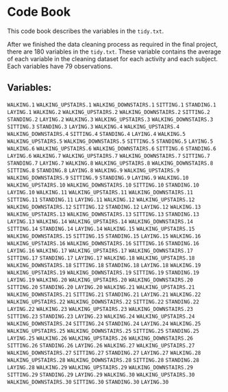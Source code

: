 # Code Book
 This code book describes the variables in the `tidy.txt`.

After we finished the data cleaning process as required in the final project, there are 180 variables in the `tidy.txt`. These variable contains the average of each variable in the cleaning dataset for each activity and each subject. Each variables have 79 observations.

## Variables:
`WALKING.1` `WALKING_UPSTAIRS.1` `WALKING_DOWNSTAIRS.1` `SITTING.1` `STANDING.1` `LAYING.1` `WALKING.2` `WALKING_UPSTAIRS.2` `WALKING_DOWNSTAIRS.2` `SITTING.2` `STANDING.2` `LAYING.2` `WALKING.3` `WALKING_UPSTAIRS.3` `WALKING_DOWNSTAIRS.3` `SITTING.3` `STANDING.3` `LAYING.3` `WALKING.4` `WALKING_UPSTAIRS.4` `WALKING_DOWNSTAIRS.4` `SITTING.4` `STANDING.4` `LAYING.4` `WALKING.5` `WALKING_UPSTAIRS.5` `WALKING_DOWNSTAIRS.5` `SITTING.5` `STANDING.5` `LAYING.5` `WALKING.6` `WALKING_UPSTAIRS.6` `WALKING_DOWNSTAIRS.6` `SITTING.6` `STANDING.6` `LAYING.6` `WALKING.7` `WALKING_UPSTAIRS.7` `WALKING_DOWNSTAIRS.7` `SITTING.7` `STANDING.7` `LAYING.7` `WALKING.8` `WALKING_UPSTAIRS.8` `WALKING_DOWNSTAIRS.8` `SITTING.8` `STANDING.8` `LAYING.8` `WALKING.9` `WALKING_UPSTAIRS.9` `WALKING_DOWNSTAIRS.9` `SITTING.9` `STANDING.9` `LAYING.9` `WALKING.10` `WALKING_UPSTAIRS.10` `WALKING_DOWNSTAIRS.10` `SITTING.10` `STANDING.10` `LAYING.10` `WALKING.11` `WALKING_UPSTAIRS.11` `WALKING_DOWNSTAIRS.11` `SITTING.11` `STANDING.11` `LAYING.11` `WALKING.12` `WALKING_UPSTAIRS.12` `WALKING_DOWNSTAIRS.12` `SITTING.12` `STANDING.12` `LAYING.12` `WALKING.13` `WALKING_UPSTAIRS.13` `WALKING_DOWNSTAIRS.13` `SITTING.13` `STANDING.13` `LAYING.13` `WALKING.14` `WALKING_UPSTAIRS.14` `WALKING_DOWNSTAIRS.14` `SITTING.14` `STANDING.14` `LAYING.14` `WALKING.15` `WALKING_UPSTAIRS.15` `WALKING_DOWNSTAIRS.15` `SITTING.15` `STANDING.15` `LAYING.15` `WALKING.16` `WALKING_UPSTAIRS.16` `WALKING_DOWNSTAIRS.16` `SITTING.16` `STANDING.16` `LAYING.16` `WALKING.17` `WALKING_UPSTAIRS.17` `WALKING_DOWNSTAIRS.17` `SITTING.17` `STANDING.17` `LAYING.17` `WALKING.18` `WALKING_UPSTAIRS.18` `WALKING_DOWNSTAIRS.18` `SITTING.18` `STANDING.18` `LAYING.18` `WALKING.19` `WALKING_UPSTAIRS.19` `WALKING_DOWNSTAIRS.19` `SITTING.19` `STANDING.19` `LAYING.19` `WALKING.20` `WALKING_UPSTAIRS.20` `WALKING_DOWNSTAIRS.20` `SITTING.20` `STANDING.20` `LAYING.20` `WALKING.21` `WALKING_UPSTAIRS.21` `WALKING_DOWNSTAIRS.21` `SITTING.21` `STANDING.21` `LAYING.21` `WALKING.22` `WALKING_UPSTAIRS.22` `WALKING_DOWNSTAIRS.22` `SITTING.22` `STANDING.22` `LAYING.22` `WALKING.23` `WALKING_UPSTAIRS.23` `WALKING_DOWNSTAIRS.23` `SITTING.23` `STANDING.23` `LAYING.23` `WALKING.24` `WALKING_UPSTAIRS.24` `WALKING_DOWNSTAIRS.24` `SITTING.24` `STANDING.24` `LAYING.24` `WALKING.25` `WALKING_UPSTAIRS.25` `WALKING_DOWNSTAIRS.25` `SITTING.25` `STANDING.25` `LAYING.25` `WALKING.26` `WALKING_UPSTAIRS.26` `WALKING_DOWNSTAIRS.26` `SITTING.26` `STANDING.26` `LAYING.26` `WALKING.27` `WALKING_UPSTAIRS.27` `WALKING_DOWNSTAIRS.27` `SITTING.27` `STANDING.27` `LAYING.27` `WALKING.28` `WALKING_UPSTAIRS.28` `WALKING_DOWNSTAIRS.28` `SITTING.28` `STANDING.28` `LAYING.28` `WALKING.29` `WALKING_UPSTAIRS.29` `WALKING_DOWNSTAIRS.29` `SITTING.29` `STANDING.29` `LAYING.29` `WALKING.30` `WALKING_UPSTAIRS.30` `WALKING_DOWNSTAIRS.30` `SITTING.30` `STANDING.30` `LAYING.30`
